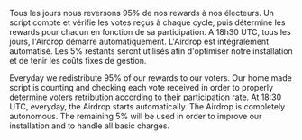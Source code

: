 Tous les jours nous reversons 95% de nos rewards à nos électeurs.
Un script compte et vérifie les votes reçus à chaque cycle, puis détermine les rewards pour chacun en fonction de sa participation.
A 18h30 UTC, tous les jours, l'Airdrop démarre automatiquement.
L'Airdrop est intégralement automatisé.
Les 5% restants seront utilisés afin d'optimiser notre installation et de tenir les coûts fixes de gestion.

Everyday we redistribute 95% of our rewards to our voters.
Our home made script is counting and checking each vote received in order to properly determine voters retribution according to their participation rate.
At 18:30 UTC, everyday, the Airdrop starts automatically.
The Airdrop is completely autonomous.
The remaining 5% will be used in order to improve our installation and to handle all basic charges.



